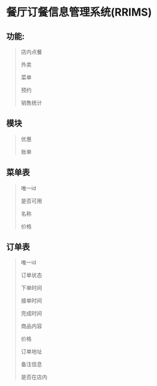 # 餐厅订餐信息管理系统(RRIMS)

## 功能:
> 店内点餐
>
> 外卖
>
> 菜单
>
> 预约
>
> 销售统计


## 模块
> 优惠
>
> 账单

## 菜单表
> 唯一id
>
> 是否可用
>
> 名称
>
> 价格

## 订单表
> 唯一id
>
> 订单状态
>
> 下单时间
>
> 接单时间
>
> 完成时间
>
> 商品内容
>
> 价格
>
> 订单地址
>
> 备注信息
>
> 是否在店内